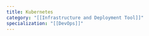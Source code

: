 ```yaml
---
title: Kubernetes
category: "[[Infrastructure and Deployment Tool]]"
specialization: "[[DevOps]]"
---
```

